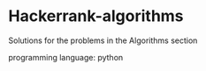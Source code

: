 # Hackerrank-algorithms
Solutions for the problems in the Algorithms section

programming language: python
